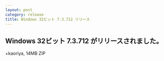 ```yaml
---
layout: post
category: release
title: Windows 32ビット 7.3.712 リリース
---
```


Windows 32ビット 7.3.712 がリリースされました。
-------------------------------------------------------

+kaoriya, 14MB ZIP
